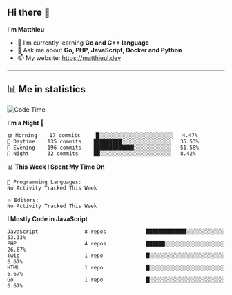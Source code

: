 ## Hi there 👋
**I'm Matthieu**

- 🌱 I’m currently learning **Go and C++ language**
- 💬 Ask me about **Go, PHP, JavaScript, Docker and Python**
- 📫 My website: https://matthieul.dev

-------

## 📊 Me in statistics
<!--START_SECTION:waka-->
![Code Time](http://img.shields.io/badge/Code%20Time-85%20hrs%205%20mins-blue)

**I'm a Night 🦉** 

```text
🌞 Morning    17 commits     █░░░░░░░░░░░░░░░░░░░░░░░░   4.47% 
🌆 Daytime    135 commits    █████████░░░░░░░░░░░░░░░░   35.53% 
🌃 Evening    196 commits    █████████████░░░░░░░░░░░░   51.58% 
🌙 Night      32 commits     ██░░░░░░░░░░░░░░░░░░░░░░░   8.42%

```


📊 **This Week I Spent My Time On** 

```text
💬 Programming Languages: 
No Activity Tracked This Week

🔥 Editors: 
No Activity Tracked This Week

```

**I Mostly Code in JavaScript** 

```text
JavaScript               8 repos             █████████████░░░░░░░░░░░░   53.33% 
PHP                      4 repos             ██████░░░░░░░░░░░░░░░░░░░   26.67% 
Twig                     1 repo              █░░░░░░░░░░░░░░░░░░░░░░░░   6.67% 
HTML                     1 repo              █░░░░░░░░░░░░░░░░░░░░░░░░   6.67% 
Go                       1 repo              █░░░░░░░░░░░░░░░░░░░░░░░░   6.67%

```



<!--END_SECTION:waka-->
